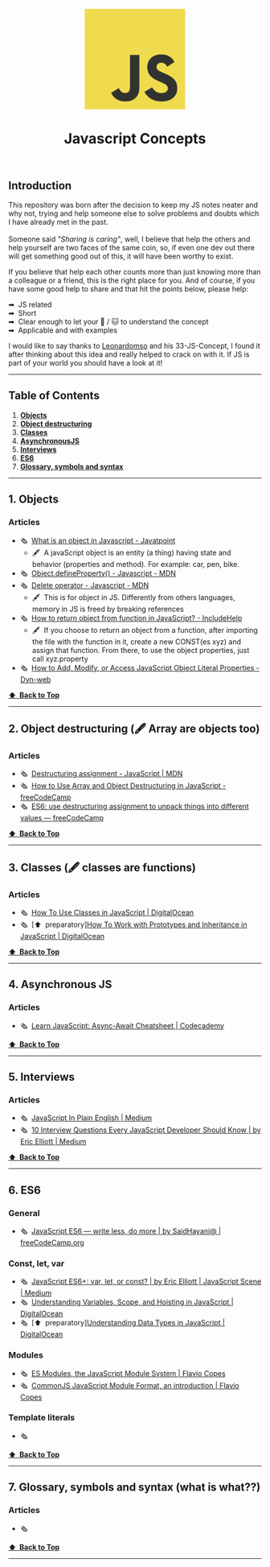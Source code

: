 <h1 align="center">
<br>
  <img src="/img/JavaScript-logo.png" alt="JS Concepts" width=200"></a>
  <br>
    <br>
  Javascript Concepts
  <br><br>
</h1>


## Introduction

This repository was born after the decision to keep my JS notes neater and why not, trying and help someone else to solve problems and doubts which I have already met in the past.<br><br>Someone said <i>"Sharing is caring"</i>, well, I believe that help the others and help yourself are two faces of the same coin, so, if even one dev out there will get something good out of this, it will have been worthy to exist.

If you believe that help each other counts more than just knowing more than a colleague or a friend, this is the right place for you. 
And of course, if you have some good help to share and that hit the points below, please help:

➡&nbsp; JS related<br>
➡&nbsp; Short<br>
➡&nbsp; Clear enough to let your 🐶 / 🐱 to understand the concept<br>
➡&nbsp; Applicable and with examples<br>


I would like to say thanks to <a href="https://github.com/leonardomso/33">Leonardomso</a> and his 33-JS-Concept, I found it after thinking about this idea and really helped to crack on with it. If JS is part of your world you should have a look at it!<br>

---

## Table of Contents

1. **[Objects](#1-objects)**
2. **[Object destructuring](#2-object-destructuring--array-are-objects-too)**
3. **[Classes](#3-classes--classes-are-functions)**
4. **[AsynchronousJS](#4-Asynchronous-JS)**
5. **[Interviews](#5-interviews)**
6. **[ES6](#6-ES6)**
7. **[Glossary, symbols and syntax](#7-glossary-symbols-and-syntax-what-is-what)**

---

## 1. Objects

### Articles



 * 🗞&nbsp; [What is an object in Javascript - Javatpoint](https://www.javatpoint.com/javascript-objects)
      * 🖋&nbsp;  A javaScript object is an entity (a thing) having state and behavior (properties and method). For example: car, pen, bike.
 * 🗞&nbsp; [Object.defineProperty() - Javascript - MDN](https://developer.mozilla.org/en-US/docs/Web/JavaScript/Reference/Global_Objects/Object/defineProperty)
 * 🗞&nbsp; [Delete operator - Javascript - MDN](https://developer.mozilla.org/en-US/docs/Web/JavaScript/Reference/Operators/delete)
      * 🖋&nbsp;  This is for object in JS. Differently from others languages, memory in JS is freed by breaking references
 * 🗞&nbsp; [How to return object from function in JavaScript? - IncludeHelp](https://www.includehelp.com/code-snippets/return-object-from-function-in-javascript.aspx)
      * 🖋&nbsp;  If you choose to return an object from a function, after importing the file with the function in it, create a new CONST(es xyz) and assign that function. From there, to use the object properties, just call xyz.property
 * 🗞&nbsp; [How to Add, Modify, or Access JavaScript Object Literal Properties - Dyn-web](https://www.dyn-web.com/tutorials/object-literal/properties.php)


**[⬆&nbsp; Back to Top](#table-of-contents)**

---

## 2. Object destructuring (🖋 Array are objects too)

### Articles

 * 🗞&nbsp; [Destructuring assignment - JavaScript | MDN](https://developer.mozilla.org/en-US/docs/Web/JavaScript/Reference/Operators/Destructuring_assignment)
 * 🗞&nbsp; [How to Use Array and Object Destructuring in JavaScript - freeCodeCamp](https://www.freecodecamp.org/news/array-and-object-destructuring-in-javascript/)
 * 🗞&nbsp; [ES6: use destructuring assignment to unpack things into different values — freeCodeCamp](https://forum.freecodecamp.org/t/es6-use-destructuring-assignment-to-assign-variables-from-objects-help/223672)


**[⬆&nbsp; Back to Top](#table-of-contents)**

---

## 3. Classes (🖋 classes are functions)

### Articles

 * 🗞&nbsp; [How To Use Classes in JavaScript | DigitalOcean](https://www.digitalocean.com/community/tutorials/understanding-classes-in-javascript)
 * 🗞&nbsp; [⬆&nbsp; preparatory][How To Work with Prototypes and Inheritance in JavaScript | DigitalOcean](https://www.digitalocean.com/community/tutorials/understanding-prototypes-and-inheritance-in-javascript)
 

**[⬆&nbsp; Back to Top](#table-of-contents)**

---

## 4. Asynchronous JS

### Articles

 * 🗞&nbsp; [Learn JavaScript: Async-Await Cheatsheet | Codecademy](https://www.codecademy.com/learn/introduction-to-javascript/modules/asynch-js/cheatsheet)
 

**[⬆&nbsp; Back to Top](#table-of-contents)**

---

## 5. Interviews

### Articles

 * 🗞&nbsp; [JavaScript In Plain English | Medium](https://medium.com/javascript-in-plain-english/a-javascript-cheatsheet-you-need-in-2020-d81b3dd89e09)
 * 🗞&nbsp; [10 Interview Questions Every JavaScript Developer Should Know | by Eric Elliott | Medium](https://medium.com/javascript-scene/10-interview-questions-every-javascript-developer-should-know-6fa6bdf5ad95)
 

**[⬆&nbsp; Back to Top](#table-of-contents)**

---
## 6. ES6
### General

* 🗞&nbsp; [JavaScript ES6 — write less, do more | by SaidHayani@ | freeCodeCamp.org](https://medium.com/free-code-camp/write-less-do-more-with-javascript-es6-5fd4a8e50ee2)

### Const, let, var

 * 🗞&nbsp; [JavaScript ES6+: var, let, or const? | by Eric Elliott | JavaScript Scene | Medium](https://medium.com/javascript-scene/javascript-es6-var-let-or-const-ba58b8dcde75)
 * 🗞&nbsp; [Understanding Variables, Scope, and Hoisting in JavaScript | DigitalOcean](https://www.digitalocean.com/community/tutorials/understanding-variables-scope-hoisting-in-javascript#difference-between-var,-let,-and-const)
 * 🗞&nbsp; [⬆&nbsp; preparatory][Understanding Data Types in JavaScript | DigitalOcean](https://www.digitalocean.com/community/tutorials/understanding-data-types-in-javascript)

### Modules

 * 🗞&nbsp; [ES Modules, the JavaScript Module System | Flavio Copes](https://flaviocopes.com/es-modules/)
 * 🗞&nbsp; [CommonJS JavaScript Module Format, an introduction | Flavio Copes](https://flaviocopes.com/commonjs/)
 
 ### Template literals

 * 🗞&nbsp;
 

**[⬆&nbsp; Back to Top](#table-of-contents)**

---

## 7. Glossary, symbols and syntax (what is what??)

### Articles

 * 🗞&nbsp; 
 

**[⬆&nbsp; Back to Top](#table-of-contents)**

---


